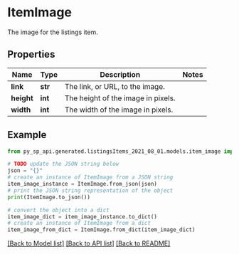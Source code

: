 # ItemImage

The image for the listings item.

## Properties

Name | Type | Description | Notes
------------ | ------------- | ------------- | -------------
**link** | **str** | The link, or URL, to the image. | 
**height** | **int** | The height of the image in pixels. | 
**width** | **int** | The width of the image in pixels. | 

## Example

```python
from py_sp_api.generated.listingsItems_2021_08_01.models.item_image import ItemImage

# TODO update the JSON string below
json = "{}"
# create an instance of ItemImage from a JSON string
item_image_instance = ItemImage.from_json(json)
# print the JSON string representation of the object
print(ItemImage.to_json())

# convert the object into a dict
item_image_dict = item_image_instance.to_dict()
# create an instance of ItemImage from a dict
item_image_from_dict = ItemImage.from_dict(item_image_dict)
```
[[Back to Model list]](../README.md#documentation-for-models) [[Back to API list]](../README.md#documentation-for-api-endpoints) [[Back to README]](../README.md)


